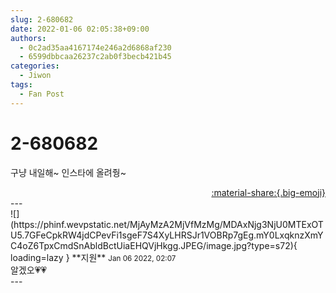 ```yaml
---
slug: 2-680682
date: 2022-01-06 02:05:38+09:00
authors:
  - 0c2ad35aa4167174e246a2d6868af230
  - 6599dbbcaa26237c2ab0f3becb421b45
categories:
  - Jiwon
tags:
  - Fan Post
---
```


# 2-680682

<div class="post-container" markdown="1">
<div class="content-container md-sidebar__scrollwrap" markdown="1">

구냥 내일해~ 인스타에 올려줭~

</div>
</div>

<div style="text-align: right;" markdown="1">
<a href="https://weverse.io/fromis9/fanpost/2-680682" style="text-align: right;">:material-share:{.big-emoji}</a>
</div>
---

<div class="comments-container md-sidebar__scrollwrap" markdown="1">
<div class="comment" markdown="1">
<div class='id-container' markdown="1">
![](https://phinf.wevpstatic.net/MjAyMzA2MjVfMzMg/MDAxNjg3NjU0MTExOTU5.7GFeCpkRW4jdCPevFi1sgeF7S4XyLHRSJr1VOBRp7gEg.mY0LxqknzXmYC4oZ6TpxCmdSnAbldBctUiaEHQVjHkgg.JPEG/image.jpg?type=s72){ loading=lazy }
**<span class="artist">지원</span>** <small>Jan 06 2022, 02:07</small><br>
</div>
<div class='comment-body' markdown="1">
알겠오💗💗
</div>
</div>
</div>
---

